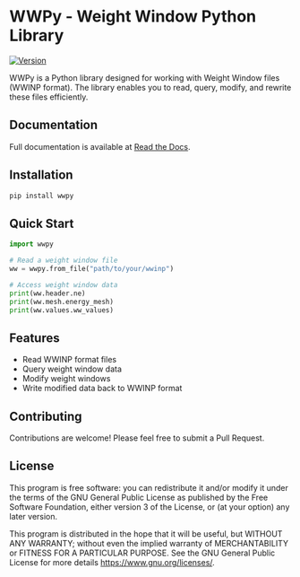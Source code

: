 # WWPy - Weight Window Python Library

[![Version](https://img.shields.io/badge/version-0.1.0-blue.svg)](https://github.com/monleon96/WWPy)

WWPy is a Python library designed for working with Weight Window files (WWINP format). The library enables you to read, query, modify, and rewrite these files efficiently.

## Documentation

Full documentation is available at [Read the Docs](https://wwpy.readthedocs.io/).

## Installation

```bash
pip install wwpy
```

## Quick Start

```python
import wwpy

# Read a weight window file
ww = wwpy.from_file("path/to/your/wwinp")

# Access weight window data
print(ww.header.ne)
print(ww.mesh.energy_mesh)
print(ww.values.ww_values)
```

## Features

- Read WWINP format files
- Query weight window data
- Modify weight windows
- Write modified data back to WWINP format

## Contributing

Contributions are welcome! Please feel free to submit a Pull Request.

## License

This program is free software: you can redistribute it and/or modify it under the terms of the GNU General Public License as published by the Free Software Foundation, either version 3 of the License, or (at your option) any later version.

This program is distributed in the hope that it will be useful, but WITHOUT ANY WARRANTY; without even the implied warranty of MERCHANTABILITY or FITNESS FOR A PARTICULAR PURPOSE. See the GNU General Public License for more details <https://www.gnu.org/licenses/>.
